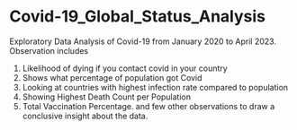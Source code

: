 # Covid-19_Global_Status_Analysis
Exploratory Data Analysis of Covid-19 from January 2020 to April 2023. 
Observation includes 
1. Likelihood of dying  if you contact covid in your country
2. Shows what percentage of population got Covid
3. Looking at countries with highest infection rate compared to population
4. Showing Highest Death Count per Population
5. Total Vaccination Percentage.
and few other observations to draw a conclusive insight about the data.
